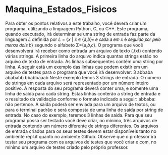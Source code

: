 # Maquina_Estados_Fisicos
  Para  obter  os  pontos  relativos  a  este  trabalho,  você  deverá  criar  um  programa,  utilizando  a linguagem  Python, C, ou C++.  Este  programa,  quando  executado,  irá  determinar  se  uma  string de entrada  faz  parte  da  linguagem  𝐿    definida  por  𝐿 = {𝑥 | 𝑥 ∈  {𝑎,𝑏}∗ 𝑒 𝑐𝑎𝑑𝑎 𝑎 𝑒𝑚 𝑥 é 𝑠𝑒𝑔𝑢𝑖𝑑𝑜 𝑝𝑜𝑟 𝑝𝑒𝑙𝑜 𝑚𝑒𝑛𝑜𝑠 𝑑𝑜𝑖𝑠 𝑏} segundo o alfabeto  Σ={𝑎,𝑏,𝑐}. O  programa  que  você  desenvolverá  irá  receber  como  entrada um arquivo de texto  (.txt) contendo várias strings. A primeira linha do arquivo indica quantas strings estão no arquivo de texto de entrada. As linhas subsequentes contém uma string por linha.  A seguir está um exemplo das linhas que podem existir em um arquivo de testes para o programa que você irá desenvolver: 3 abbaba abababb bbabbaaab Neste  exemplo  temos  3  strings  de  entrada.  O  número  de  strings em  cada  arquivo  será representado  por  um  número  inteiro  positivo.  A  resposta  do  seu  programa  deverá  conter  uma, e somente uma linha de saída para cada string. Estas linhas conterão a string de entrada e o resultado da validação conforme o formato indicado a seguir: abbaba: não pertence. A  saída  poderá  ser  enviada  para  um  arquivo  de  textos,  ou  para  o  terminal  padrão  e  será composta de uma linha de saída por string de entrada. No caso do exemplo, teremos 3 linhas de saída. Para que seu programa possa ser testado você deve criar, no mínimo, três arquivos de entrada contendo um número diferente de strings diferentes. Os arquivos de entrada criados para os seus testes devem estar disponíveis tanto no ambiente repl.it quanto no ambiente Github. Observe que o professor irá  testar  seu  programa  com  os  arquivos  de  testes  que  você  criar  e  com,  no  mínimo  um  arquivo  de testes criado pelo próprio professor.

